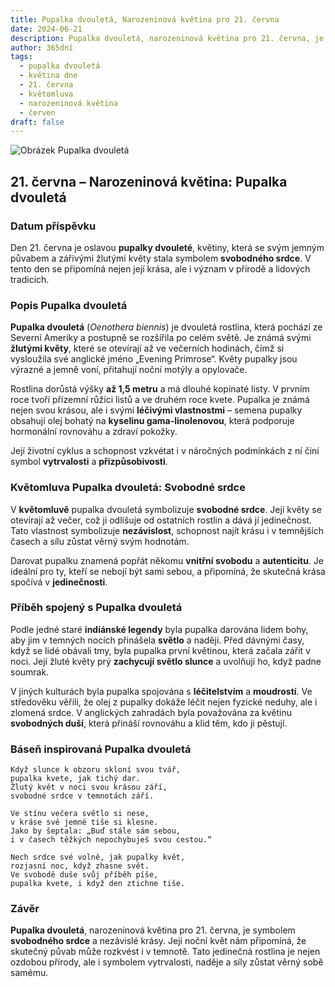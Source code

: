 ```yaml
---
title: Pupalka dvouletá, Narozeninová květina pro 21. června
date: 2024-06-21
description: Pupalka dvouletá, narozeninová květina pro 21. června, je symbolem Svobodné srdce. Objevte její jedinečný význam, fascinující příběhy a poezii, která oslavuje její krásu.
author: 365dní
tags:
  - pupalka dvouletá
  - květina dne
  - 21. června
  - květomluva
  - narozeninová květina
  - červen
draft: false
---
```


![Obrázek Pupalka dvouletá](https://cdn.pixabay.com/photo/2016/06/15/10/58/evening-primrose-1458681_960_720.jpg#center)


## 21. června – Narozeninová květina: Pupalka dvouletá

### Datum příspěvku

Den 21. června je oslavou **pupalky dvouleté**, květiny, která se svým jemným půvabem a zářivými žlutými květy stala symbolem **svobodného srdce**. V tento den se připomíná nejen její krása, ale i význam v přírodě a lidových tradicích.

### Popis Pupalka dvouletá

**Pupalka dvouletá** (_Oenothera biennis_) je dvouletá rostlina, která pochází ze Severní Ameriky a postupně se rozšířila po celém světě. Je známá svými **žlutými květy**, které se otevírají až ve večerních hodinách, čímž si vysloužila své anglické jméno „Evening Primrose“. Květy pupalky jsou výrazné a jemně voní, přitahují noční motýly a opylovače.

Rostlina dorůstá výšky **až 1,5 metru** a má dlouhé kopinaté listy. V prvním roce tvoří přízemní růžici listů a ve druhém roce kvete. Pupalka je známá nejen svou krásou, ale i svými **léčivými vlastnostmi** – semena pupalky obsahují olej bohatý na **kyselinu gama-linolenovou**, která podporuje hormonální rovnováhu a zdraví pokožky.

Její životní cyklus a schopnost vzkvétat i v náročných podmínkách z ní činí symbol **vytrvalosti** a **přizpůsobivosti**.

### Květomluva Pupalka dvouletá: Svobodné srdce

V **květomluvě** pupalka dvouletá symbolizuje **svobodné srdce**. Její květy se otevírají až večer, což ji odlišuje od ostatních rostlin a dává jí jedinečnost. Tato vlastnost symbolizuje **nezávislost**, schopnost najít krásu i v temnějších časech a sílu zůstat věrný svým hodnotám.

Darovat pupalku znamená popřát někomu **vnitřní svobodu** a **autenticitu**. Je ideální pro ty, kteří se nebojí být sami sebou, a připomíná, že skutečná krása spočívá v **jedinečnosti**.

### Příběh spojený s Pupalka dvouletá

Podle jedné staré **indiánské legendy** byla pupalka darována lidem bohy, aby jim v temných nocích přinášela **světlo** a naději. Před dávnými časy, když se lidé obávali tmy, byla pupalka první květinou, která začala zářit v noci. Její žluté květy prý **zachycují světlo slunce** a uvolňují ho, když padne soumrak.

V jiných kulturách byla pupalka spojována s **léčitelstvím** a **moudrostí**. Ve středověku věřili, že olej z pupalky dokáže léčit nejen fyzické neduhy, ale i zlomená srdce. V anglických zahradách byla považována za květinu **svobodných duší**, která přináší rovnováhu a klid těm, kdo ji pěstují.

### Báseň inspirovaná Pupalka dvouletá

```
Když slunce k obzoru skloní svou tvář,  
pupalka kvete, jak tichý dar.  
Žlutý květ v noci svou krásou září,  
svobodné srdce v temnotách září.  

Ve stínu večera světlo si nese,  
v kráse své jemné tiše si klesne.  
Jako by šeptala: „Buď stále sám sebou,  
i v časech těžkých nepochybuješ svou cestou.“  

Nech srdce své volně, jak pupalky květ,  
rozjasní noc, když zhasne svět.  
Ve svobodě duše svůj příběh píše,  
pupalka kvete, i když den ztichne tiše.  
```

### Závěr

**Pupalka dvouletá**, narozeninová květina pro 21. června, je symbolem **svobodného srdce** a nezávislé krásy. Její noční květ nám připomíná, že skutečný půvab může rozkvést i v temnotě. Tato jedinečná rostlina je nejen ozdobou přírody, ale i symbolem vytrvalosti, naděje a síly zůstat věrný sobě samému.
